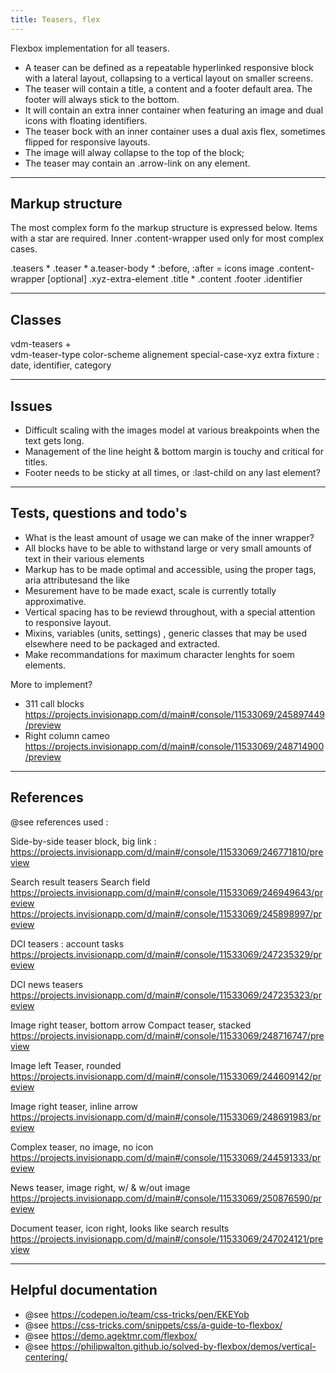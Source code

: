 ```yaml
---
title: Teasers, flex
---
```


Flexbox implementation for all teasers. 

* A teaser can be defined as a repeatable hyperlinked responsive block with a lateral layout, collapsing to a vertical layout on smaller screens.
* The teaser will contain a title, a content and a footer default area. The footer will always stick to the bottom.
* It will contain an extra inner container when featuring an image and dual icons with floating identifiers. 
* The teaser bock with an inner container uses a dual axis flex, sometimes flipped for responsive layouts.
* The image will alway collapse to the top of the block;
* The teaser may contain an .arrow-link on any element.

- - - - - - - - - - - - - - - - - - - - - - - - 
## Markup structure

The most complex form fo the markup structure is expressed below. Items with a star are required. Inner .content-wrapper used only for most complex cases. 

.teasers *
    .teaser * 
        a.teaser-body *
            :before, :after = icons
            image
            .content-wrapper [optional]
                .xyz-extra-element
                .title *
                .content
                .footer
            .identifier


- - - - - - - - - - - - - - - - - - - - - - - - 
## Classes

vdm-teasers +   
    vdm-teaser-type
    color-scheme
    alignement
    special-case-xyz
        extra fixture : date, identifier, category


- - - - - - - - - - - - - - - - - - - - - - - - 
## Issues

* Difficult scaling with the images model at various breakpoints when the text gets long.
* Management of the line height & bottom margin is touchy and critical for titles.
* Footer needs to be sticky at all times, or :last-child on any last element?

- - - - - - - - - - - - - - - - - - - - - - - - 
## Tests, questions and todo's

* What is the least amount of usage we can make of the inner wrapper?
* All blocks have to be able to withstand large or very small amounts of text in their various elements
* Markup has to be made optimal and accessible, using the proper tags, aria attributesand the like
* Mesurement have to be made exact, scale is currently totally approximative.
* Vertical spacing has to be reviewd throughout, with a special attention to responsive layout.
* Mixins, variables (units, settings) , generic classes that may be used elsewhere need to be packaged and extracted.
* Make recommandations for maximum character lenghts for soem elements.


More to implement?

* 311 call blocks https://projects.invisionapp.com/d/main#/console/11533069/245897449/preview
* Right column cameo https://projects.invisionapp.com/d/main#/console/11533069/248714900/preview


- - - - - - - - - - - - - - - - 
## References

@see references used : 

Side-by-side teaser block, big link : 
https://projects.invisionapp.com/d/main#/console/11533069/246771810/preview

Search result teasers
Search field
https://projects.invisionapp.com/d/main#/console/11533069/246949643/preview
https://projects.invisionapp.com/d/main#/console/11533069/245898997/preview

DCI teasers : account tasks
https://projects.invisionapp.com/d/main#/console/11533069/247235329/preview

DCI news teasers
https://projects.invisionapp.com/d/main#/console/11533069/247235323/preview

Image right teaser, bottom arrow 
Compact teaser, stacked
https://projects.invisionapp.com/d/main#/console/11533069/248716747/preview

Image left Teaser, rounded
https://projects.invisionapp.com/d/main#/console/11533069/244609142/preview

Image right teaser, inline arrow
https://projects.invisionapp.com/d/main#/console/11533069/248691983/preview

Complex teaser, no image, no icon
https://projects.invisionapp.com/d/main#/console/11533069/244591333/preview

News teaser, image right, w/ & w/out image
https://projects.invisionapp.com/d/main#/console/11533069/250876590/preview

Document teaser, icon right, looks like search results
https://projects.invisionapp.com/d/main#/console/11533069/247024121/preview


- - - - - - - - - - - - - - - - 
## Helpful documentation

* @see https://codepen.io/team/css-tricks/pen/EKEYob
* @see https://css-tricks.com/snippets/css/a-guide-to-flexbox/
* @see https://demo.agektmr.com/flexbox/
* @see https://philipwalton.github.io/solved-by-flexbox/demos/vertical-centering/